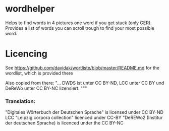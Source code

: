 # wordhelper

Helps to find words in 4 pictures one word if you get stuck (only GER).
Provides a list of words you can scroll trough to find your most possible word.


# Licencing 
See https://github.com/davidak/wortliste/blob/master/README.md for the wordlist, which is provided there 

Also copied from there:
"... DWDS ist unter CC BY-ND, LCC unter CC BY und DeReWo unter CC BY-NC lizensiert. """

<h3>Translation:</h3>  
"Digitales Wörterbuch der Deutschen Sprache" is licensed under CC BY-ND  
LCC "Leipzig corpora collection" licenced under CC-BY  
"DeREWo2 (Institur der deutschen Sprache) is licenced under the CC BY-NC  
